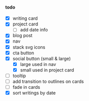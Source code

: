 #### todo

- [x] writing card
- [x] project card
  - [ ] add date info
- [x] blog post
- [x] nav
- [x] stack svg icons
- [x] cta button
- [x] social button (small & large)
  - [x] large used in nav
  - [x] small used in project card
- [ ] tooltip
- [ ] add transition to outlines on cards
- [ ] fade in cards
- [x] sort writings by date
